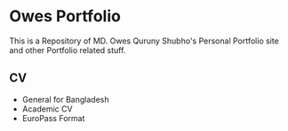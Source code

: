 # Owes Portfolio
This is a Repository of MD. Owes Quruny Shubho's Personal Portfolio site and other Portfolio related stuff.

## CV
- General for Bangladesh
- Academic CV
- EuroPass Format

